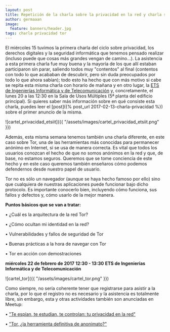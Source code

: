 ```yaml
---
layout: post
title: Repetición de la charla sobre la privacidad en la red y charla sobre Tor
author: germaaan
image:
  feature: banners/header.jpg
tags: charla privacidad tor
---
```


El miércoles 15 tuvimos la primera charla del ciclo sobre privacidad, los derechos digitales y la seguridad informática que tenemos pensado realizar (incluso puede que cosas más grandes vengan de camino...). La asistencia a esta primera charla fue muy buena y la mayoría de los que allí estaban participaron sin parar, saliendo todos muy "contentos" al final (contentos con todo lo que acababan de descubrir, pero sin duda preocupados por todo lo que ahora sabían); todo esto ha hecho que con más motivo si cabe se repita esta misma charla con horario de mañana y en otro lugar, la [ETS de Ingenierías Informática y de Telecomunicación](https://www.openstreetmap.org/#map=19/37.19703/-3.62455) y, concretamente, el lunes 20 a las 12:30 en la Sala de Usos Múltiples (5ª planta del edificio principal). Si quieres saber más información sobre en qué consiste esta charla, puedes leer el [post]({% post_url 2017-02-13-charla-privacidad %}) sobre el primer anuncio de la misma.

![cartel_privacidad_etsiit]({{ "/assets/images/cartel_privacidad_etsiit.png" }})

Además, esta misma semana tenemos también una charla diferente, en este caso sobre Tor, una de las herramientas más conocidas para permanecer anónimo en Internet, si se usa de manera correcta. Es vital que todos los usuarios conozcan el hecho de que no somos anónimos en la red y que, de base, no estamos seguros. Queremos que se tome conciencia de este hecho y en este caso queremos también enseñaros cómo podemos defendernos desde nuestro papel de usuario.

Tor no es sólo un navegador (aunque se haya hecho famoso por ello) sino que cualquiera de nuestras aplicaciones puede funcionar bajo dicho protocolo. Es importante conocerlo bien, incluyendo cómo funciona, sus fallos y defectos y, cómo usarlo de la mejor manera.

**Puntos básicos que se van a tratar:**

• ¿Cuál es la arquitectura de la red Tor?

• ¿Cómo ocultan mi identidad en la red?

• Vulnerabilidades y fallos de seguridad de Tor

• Buenas prácticas a la hora de navegar con Tor

• Tor en acción con demostraciones

**miércoles 22 de febrero de 2017**
**12:30 - 13:30**
**ETS de Ingenierías Informática y de Telecomunicación**

![cartel_tor]({{ "/assets/images/cartel_tor.png" }})

Como siempre, no sería coherente tener que registrarse para asistir a la charla, por lo que el registro no es necesario y la asistencia es totalmente libre, sin embargo, esta y otras actividades también son anunciadas en Meetup:

• ["Te espían, te estudian, te controlan: tu privacidad en la red"](https://www.meetup.com/es-ES/Granada-Geek/events/237510307/)

• ["Tor, ¿la herramienta definitiva de anonimato?"](https://www.meetup.com/es-ES/Granada-Geek/events/237523054/)
